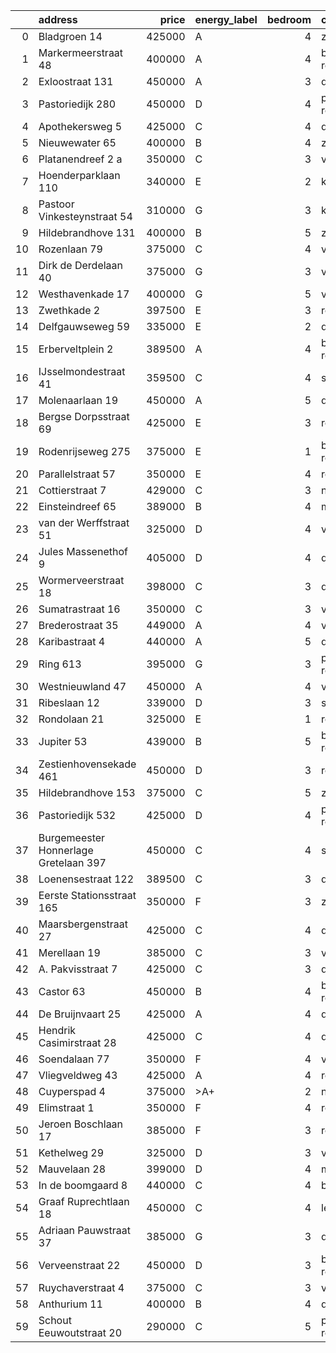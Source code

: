 |    | address                               |   price | energy_label   |   bedroom | city                |   house_age |   house_id |
|---:|:--------------------------------------|--------:|:---------------|----------:|:--------------------|------------:|-----------:|
|  0 | Bladgroen 14                          |  425000 | A              |         4 | zoetermeer          |          36 |   43406442 |
|  1 | Markermeerstraat 48                   |  400000 | A              |         4 | berkel-en-rodenrijs |          14 |   43407490 |
|  2 | Exloostraat 131                       |  450000 | A              |         3 | den-haag            |          29 |   43483548 |
|  3 | Pastoriedijk 280                      |  450000 | D              |         4 | pernis-rotterdam    |         124 |   42316553 |
|  4 | Apothekersweg 5                       |  425000 | C              |         4 | delft               |          34 |   42327517 |
|  5 | Nieuwewater 65                        |  400000 | B              |         4 | zoetermeer          |          50 |   43491452 |
|  6 | Platanendreef 2 a                     |  350000 | C              |         3 | vlaardingen         |          40 |   43496667 |
|  7 | Hoenderparklaan 110                   |  340000 | E              |         2 | kwintsheul          |          99 |   43487870 |
|  8 | Pastoor Vinkesteynstraat 54           |  310000 | G              |         3 | kwintsheul          |          86 |   43459042 |
|  9 | Hildebrandhove 131                    |  400000 | B              |         5 | zoetermeer          |          45 |   43495847 |
| 10 | Rozenlaan 79                          |  375000 | C              |         4 | vlaardingen         |          96 |   43490316 |
| 11 | Dirk de Derdelaan 40                  |  375000 | G              |         3 | vlaardingen         |          65 |   43406419 |
| 12 | Westhavenkade 17                      |  400000 | G              |         5 | vlaardingen         |         124 |   42196845 |
| 13 | Zwethkade 2                           |  397500 | E              |         3 | rotterdam           |         124 |   42352656 |
| 14 | Delfgauwseweg 59                      |  335000 | E              |         2 | delft               |         123 |   43463215 |
| 15 | Erberveltplein 2                      |  389500 | A              |         4 | berkel-en-rodenrijs |          63 |   43496673 |
| 16 | IJsselmondestraat 41                  |  359500 | C              |         4 | schiedam            |          96 |   42290316 |
| 17 | Molenaarlaan 19                       |  450000 | A              |         5 | de-lier             |          23 |   43408456 |
| 18 | Bergse Dorpsstraat 69                 |  425000 | E              |         3 | rotterdam           |         103 |   42302697 |
| 19 | Rodenrijseweg 275                     |  375000 | E              |         1 | berkel-en-rodenrijs |         104 |   43472231 |
| 20 | Parallelstraat 57                     |  350000 | E              |         4 | rotterdam           |          97 |   42049364 |
| 21 | Cottierstraat 7                       |  429000 | C              |         3 | naaldwijk           |          33 |   43465417 |
| 22 | Einsteindreef 65                      |  389000 | B              |         4 | maassluis           |          41 |   43408652 |
| 23 | van der Werffstraat 51                |  325000 | D              |         4 | vlaardingen         |          65 |   43400613 |
| 24 | Jules Massenethof 9                   |  405000 | D              |         4 | den-haag            |          43 |   42313778 |
| 25 | Wormerveerstraat 18                   |  398000 | C              |         3 | den-haag            |          74 |   43465786 |
| 26 | Sumatrastraat 16                      |  350000 | C              |         3 | vlaardingen         |          83 |   43494892 |
| 27 | Brederostraat 35                      |  449000 | A              |         4 | vlaardingen         |          16 |   43495791 |
| 28 | Karibastraat 4                        |  440000 | A              |         5 | delft               |          34 |   43495676 |
| 29 | Ring 613                              |  395000 | G              |         3 | pernis-rotterdam    |          97 |   43496243 |
| 30 | Westnieuwland 47                      |  450000 | A              |         4 | vlaardingen         |          25 |   42321236 |
| 31 | Ribeslaan 12                          |  339000 | D              |         3 | schiedam            |          69 |   43497423 |
| 32 | Rondolaan 21                          |  325000 | E              |         1 | rotterdam           |         108 |   42116063 |
| 33 | Jupiter 53                            |  439000 | B              |         5 | berkel-en-rodenrijs |          51 |   43493158 |
| 34 | Zestienhovensekade 461                |  450000 | D              |         3 | rotterdam           |          66 |   43408068 |
| 35 | Hildebrandhove 153                    |  375000 | C              |         5 | zoetermeer          |          46 |   43498791 |
| 36 | Pastoriedijk 532                      |  425000 | D              |         4 | pernis-rotterdam    |        2024 |   43405993 |
| 37 | Burgemeester Honnerlage Gretelaan 397 |  450000 | C              |         4 | schiedam            |          35 |   43481836 |
| 38 | Loenensestraat 122                    |  389500 | C              |         3 | den-haag            |         118 |   42324079 |
| 39 | Eerste Stationsstraat 165             |  350000 | F              |         3 | zoetermeer          |         117 |   43492578 |
| 40 | Maarsbergenstraat 27                  |  425000 | C              |         4 | den-haag            |          75 |   43497367 |
| 41 | Merellaan 19                          |  385000 | C              |         3 | vlaardingen         |          88 |   43492016 |
| 42 | A. Pakvisstraat 7                     |  425000 | C              |         3 | den-haag            |          42 |   43496246 |
| 43 | Castor 63                             |  450000 | B              |         4 | berkel-en-rodenrijs |          51 |   43479500 |
| 44 | De Bruijnvaart 25                     |  425000 | A              |         4 | den-haag            |          21 |   43407078 |
| 45 | Hendrik Casimirstraat 28              |  425000 | C              |         4 | delft               |          75 |   43474953 |
| 46 | Soendalaan 77                         |  350000 | F              |         4 | vlaardingen         |          84 |   43457213 |
| 47 | Vliegveldweg 43                       |  425000 | A              |         4 | rotterdam           |          65 |   43473799 |
| 48 | Cuyperspad 4                          |  375000 | >A+            |         2 | nootdorp            |          21 |   43489041 |
| 49 | Elimstraat 1                          |  350000 | F              |         4 | rotterdam           |          66 |   43497013 |
| 50 | Jeroen Boschlaan 17                   |  385000 | F              |         3 | rotterdam           |          93 |   43470370 |
| 51 | Kethelweg 29                          |  325000 | D              |         3 | vlaardingen         |          91 |   43452830 |
| 52 | Mauvelaan 28                          |  399000 | D              |         4 | maassluis           |          63 |   43409225 |
| 53 | In de boomgaard 8                     |  440000 | C              |         4 | bergschenhoek       |          56 |   43497516 |
| 54 | Graaf Ruprechtlaan 18                 |  450000 | C              |         4 | leidschendam        |          59 |   43490706 |
| 55 | Adriaan Pauwstraat 37                 |  385000 | G              |         3 | delft               |          96 |   43494940 |
| 56 | Verveenstraat 22                      |  450000 | D              |         3 | berkel-en-rodenrijs |          64 |   43485847 |
| 57 | Ruychaverstraat 4                     |  375000 | C              |         3 | vlaardingen         |          68 |   43495900 |
| 58 | Anthurium 11                          |  400000 | B              |         4 | de-lier             |          42 |   43490064 |
| 59 | Schout Eeuwoutstraat 20               |  290000 | C              |         5 | pernis-rotterdam    |          47 |   43408539 |